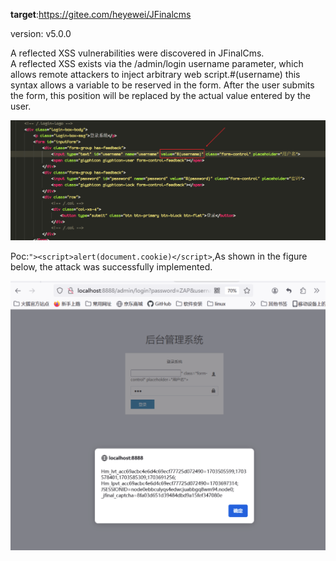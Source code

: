 **target**:https://gitee.com/heyewei/JFinalcms

version: v5.0.0

A reflected XSS vulnerabilities were discovered in JFinalCms.  
A reflected XSS exists via the /admin/login username parameter, which allows remote attackers to inject arbitrary web script.#(username) this syntax allows a variable to be reserved in the form. After the user submits the form, this position will be replaced by the actual value entered by the user.

![image-20240117214631855](image/JFinalcms/image-20240117214631855.png)

Poc:`"><script>alert(document.cookie)</script>`,As shown in the figure below, the attack was successfully implemented.

![image-20240117214645266](image/JFinalcms/image-20240117214645266.png)



